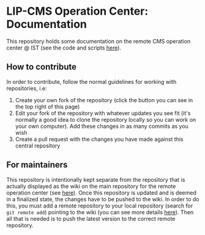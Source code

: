 # LIP-CMS Operation Center: Documentation

This repository holds some documentation on the remote CMS operation center @ IST (see the code and scripts [here](https://github.com/cbeiraod/LIPCMS-OperationCenter)).

## How to contribute

In order to contribute, follow the normal guidelines for working with repositories, i.e:

1. Create your own fork of the repository (click the button you can see in the top right of this page)
2. Edit your fork of the repository with whatever updates you see fit (it's normally a good idea to clone the repository locally so you can work on your own computer). Add these changes in as many commits as you wish
3. Create a pull request with the changes you have made against this central repository

## For maintainers

This repository is intentionally kept separate from the repository that is actually displayed as the wiki on the main repository for the remote operation center (see [here](https://github.com/cbeiraod/LIPCMS-OperationCenter)).
Once this repository is updated and is deemed in a finalized state, the changes have to be pushed to the wiki.
In order to do this, you must add a remote repository to your local repository (search for `git remote add`) pointing to the wiki (you can see more details [here](https://nerds.inn.org/2014/05/19/applying-git-to-github-wikis/)).
Then all that is needed is to push the latest version to the correct remote repository.
